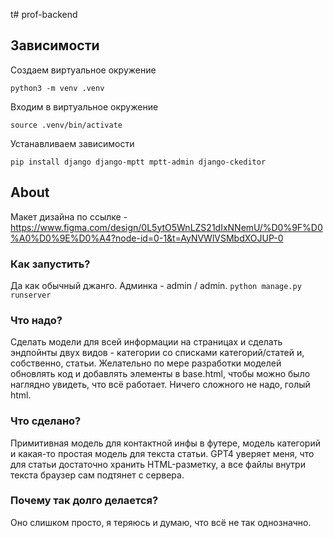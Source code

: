 t# prof-backend
## Зависимости
Создаем виртуальное окружение

`python3 -m venv .venv`

Входим в виртуальное окружение

`source .venv/bin/activate` 

Устанавливаем зависимости

`pip install django django-mptt mptt-admin django-ckeditor`


## About
Макет дизайна по ссылке - https://www.figma.com/design/0L5ytO5WnLZS21dIxNNemU/%D0%9F%D0%A0%D0%9E%D0%A4?node-id=0-1&t=AyNVWlVSMbdXOJUP-0
### Как запустить?
Да как обычный джанго. Админка - admin / admin. 
`python manage.py runserver`

### Что надо?
Сделать модели для всей информации на страницах и сделать эндпойнты двух видов - категории со списками категорий/статей и, собственно, статьи. 
Желательно по мере разработки моделей обновлять код и добавлять элементы в base.html, чтобы можно было наглядно увидеть, что всё работает. Ничего сложного не надо, голый html.

### Что сделано?
Примитивная модель для контактной инфы в футере, модель категорий и какая-то простая модель для текста статьи. GPT4 уверяет меня, что для статьи достаточно хранить HTML-разметку, а все файлы внутри текста браузер сам подтянет с сервера.

### Почему так долго делается?
Оно слишком просто, я теряюсь и думаю, что всё не так однозначно.
